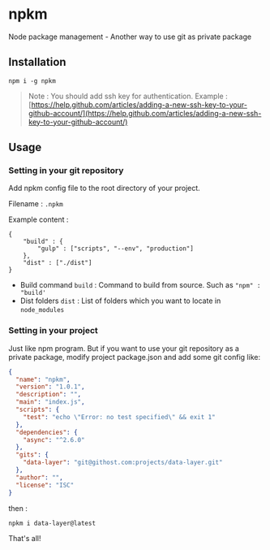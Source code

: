 # npkm
Node package management - Another way to use git as private package

## Installation

``` 
npm i -g npkm
```

> Note : You should add ssh key for authentication. Example : [https://help.github.com/articles/adding-a-new-ssh-key-to-your-github-account/](https://help.github.com/articles/adding-a-new-ssh-key-to-your-github-account/)

## Usage

### Setting in your git repository
Add npkm config file to the root directory of your project.

Filename : `.npkm`

Example content :

``` 
{
	"build" : {
		"gulp" : ["scripts", "--env", "production"]
	},
	"dist" : ["./dist"]
}
```

- Build command `build` : Command to build from source. Such as `"npm" : "build'`
- Dist folders `dist` : List of folders which you want to locate in `node_modules`


### Setting in your project
 
Just like npm program. But if you want to use your git repository as a private package, modify project package.json 
and add some git config like:

```json
{
  "name": "npkm",
  "version": "1.0.1",
  "description": "",
  "main": "index.js",
  "scripts": {
    "test": "echo \"Error: no test specified\" && exit 1"
  },
  "dependencies": {
    "async": "^2.6.0"
  },
  "gits": {
    "data-layer": "git@githost.com:projects/data-layer.git"
  },
  "author": "",
  "license": "ISC"
}

```

then : 

``` 
npkm i data-layer@latest
```

That's all!
